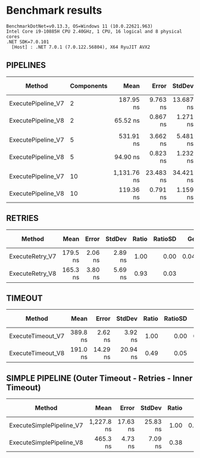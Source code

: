 ﻿# Benchmark results

```text
BenchmarkDotNet=v0.13.3, OS=Windows 11 (10.0.22621.963)
Intel Core i9-10885H CPU 2.40GHz, 1 CPU, 16 logical and 8 physical cores
.NET SDK=7.0.101
  [Host] : .NET 7.0.1 (7.0.122.56804), X64 RyuJIT AVX2
```

## PIPELINES

|             Method | Components |        Mean |     Error |    StdDev | Ratio | RatioSD |   Gen0 | Allocated | Alloc Ratio |
|------------------- |----------- |------------:|----------:|----------:|------:|--------:|-------:|----------:|------------:|
| ExecutePipeline_V7 |          2 |   187.95 ns |  9.763 ns | 13.687 ns |  1.00 |    0.00 | 0.0467 |     392 B |        1.00 |
| ExecutePipeline_V8 |          2 |    65.52 ns |  0.867 ns |  1.271 ns |  0.35 |    0.03 |      - |         - |        0.00 |
|                    |            |             |           |           |       |         |        |           |             |
| ExecutePipeline_V7 |          5 |   531.91 ns |  3.662 ns |  5.481 ns |  1.00 |    0.00 | 0.1354 |    1136 B |        1.00 |
| ExecutePipeline_V8 |          5 |    94.90 ns |  0.823 ns |  1.232 ns |  0.18 |    0.00 |      - |         - |        0.00 |
|                    |            |             |           |           |       |         |        |           |             |
| ExecutePipeline_V7 |         10 | 1,131.76 ns | 23.483 ns | 34.421 ns |  1.00 |    0.00 | 0.2823 |    2376 B |        1.00 |
| ExecutePipeline_V8 |         10 |   119.36 ns |  0.791 ns |  1.159 ns |  0.11 |    0.00 |      - |         - |        0.00 |

## RETRIES

|          Method |     Mean |   Error |  StdDev | Ratio | RatioSD |   Gen0 | Allocated | Alloc Ratio |
|---------------- |---------:|--------:|--------:|------:|--------:|-------:|----------:|------------:|
| ExecuteRetry_V7 | 179.5 ns | 2.06 ns | 2.89 ns |  1.00 |    0.00 | 0.0496 |     416 B |        1.00 |
| ExecuteRetry_V8 | 165.3 ns | 3.80 ns | 5.69 ns |  0.93 |    0.03 |      - |         - |        0.00 |

## TIMEOUT

|            Method |     Mean |    Error |   StdDev | Ratio | RatioSD |   Gen0 | Allocated | Alloc Ratio |
|------------------ |---------:|---------:|---------:|------:|--------:|-------:|----------:|------------:|
| ExecuteTimeout_V7 | 389.8 ns |  2.62 ns |  3.92 ns |  1.00 |    0.00 | 0.0973 |     816 B |        1.00 |
| ExecuteTimeout_V8 | 191.0 ns | 14.29 ns | 20.94 ns |  0.49 |    0.05 |      - |         - |        0.00 |

## SIMPLE PIPELINE (Outer Timeout - Retries - Inner Timeout)

|                   Method |       Mean |    Error |   StdDev | Ratio |   Gen0 | Allocated | Alloc Ratio |
|------------------------- |-----------:|---------:|---------:|------:|-------:|----------:|------------:|
| ExecuteSimplePipeline_V7 | 1,227.8 ns | 17.63 ns | 25.83 ns |  1.00 | 0.2880 |    2416 B |        1.00 |
| ExecuteSimplePipeline_V8 |   465.3 ns |  4.73 ns |  7.09 ns |  0.38 |      - |         - |        0.00 |